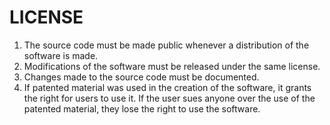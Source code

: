 # LICENSE
<ol>
  <li>The source code must be made public whenever a distribution of the software is made.</li>
  <li>Modifications of the software must be released under the same license.</li>
  <li>Changes made to the source code must be documented.</li>
  <li>If patented material was used in the creation of the software, it grants the right for users to use it. If the user sues anyone over the use of the patented material, they lose the right to use the software.</li>
</ol>
